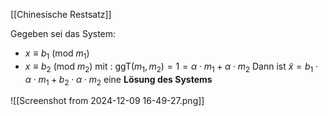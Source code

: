 [[Chinesische Restsatz]]

Gegeben sei das System:
 - $x \equiv b_{1} \text{ (mod }m_{1})$
 - $x \equiv b_{2} \text{ (mod }m_{2})$
mit : $\text{ggT}(m_{1},m_{2})=1=\alpha \cdot m_{1}+\alpha \cdot m_{2}$
Dann ist $\tilde{x}=b_{1}\cdot\alpha \cdot m_{1}+b_{2}\cdot\alpha \cdot m_{2}$ eine **Lösung des Systems**


![[Screenshot from 2024-12-09 16-49-27.png]]